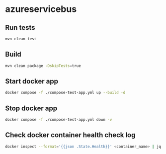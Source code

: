# azureservicebus

## Run tests
```bash
mvn clean test
```

## Build
```bash
mvn clean package -DskipTests=true
```

## Start docker app
```bash
docker compose -f ./compose-test-app.yml up --build -d
```

## Stop docker app
```bash
docker compose -f ./compose-test-app.yml down -v
```

## Check docker container health check log
```bash
docker inspect --format='{{json .State.Health}}' <container_name> | jq
```